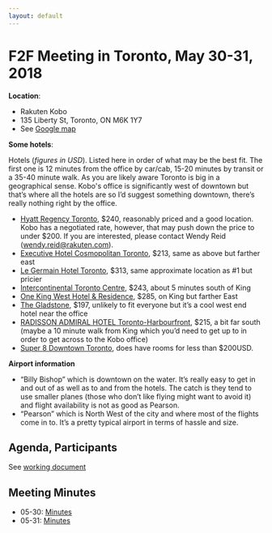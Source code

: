 ```yaml
---
layout: default
---
```


# F2F Meeting in Toronto, May 30-31, 2018

**Location**:
* Rakuten Kobo
* 135 Liberty St, Toronto, ON M6K 1Y7
* See [Google map](https://www.google.nl/maps/place/135+Liberty+St,+Toronto,+ON+M6K+1Y7,+Canada/@43.6396798,-79.4233743,15z/data=!4m5!3m4!1s0x882b3507111f36b5:0xbc547fc483db4da4!8m2!3d43.6372845!4d-79.4234601?hl=en)

**Some hotels**:

Hotels (_figures in USD_). Listed here in order of what may be the best fit. The first one is 12 minutes from the office by car/cab, 15-20 minutes by transit or a 35-40 minute walk. As you are likely aware Toronto is big in a geographical sense. Kobo's office is significantly west of downtown but that’s where all the hotels are so I’d suggest something downtown, there’s really nothing right by the office.

- [Hyatt Regency Toronto](https://toronto.regency.hyatt.com/en/hotel/home.html), $240,  reasonably priced and a good location. Kobo has a negotiated rate, however, that may push down the price to under $200. If you are interested, please contact Wendy Reid ([wendy.reid@rakuten.com](mailto:wendy.reid@rakuten.com)).
- [Executive Hotel Cosmopolitan Toronto](http://www.cosmotoronto.com/default.htm), $213,  same as above but farther east
- [Le Germain Hotel Toronto](http://www.legermainhotels.com/en/torontomercer/), $313,  same approximate location as #1 but pricier
- [Intercontinental Toronto Centre](http://www.torontocentre.intercontinental.com/#gref), $243,  about 5 minutes south of King
- [One King West Hotel & Residence](https://www.onekingwest.com/), $285,  on King but farther East
- [The Gladstone](http://www.gladstonehotel.com/), $197,  unlikely to fit everyone but it’s a cool west end hotel near the office
- [RADISSON ADMIRAL HOTEL Toronto-Harbourfront](https://www.radissonhotels.com/en-us/hotels/radisson-toronto-harbourfront-admiral), $215,  a bit far south (maybe a 10 minute walk from King which you’d need to get up to in order to get across to the Kobo office)
- [Super 8 Downtown Toronto](http://www.super8downtowntoronto.com/), does have rooms for less than $200USD.

**Airport information**

- “Billy Bishop” which is downtown on the water. It’s really easy to get in and out of as well as to and from the hotels. The catch is they tend to use smaller planes (those who don’t like flying might want to avoid it) and flight availability is not as good as Pearson.
- “Pearson” which is North West of the city and where most of the flights come in to. It’s a pretty typical airport in terms of hassle and size.


## Agenda, Participants

See [working document](https://docs.google.com/document/d/1Qe8Q8wMC1LKy_-JO-UCy8bFw4D4VN0si1Q5EPW9c-rY/edit)

## Meeting Minutes

* 05-30: [Minutes](../Minutes/2018/2018-11-30-pwg.html) 
* 05-31: [Minutes](../Minutes/2018/2018-11-31-pwg.html) 
